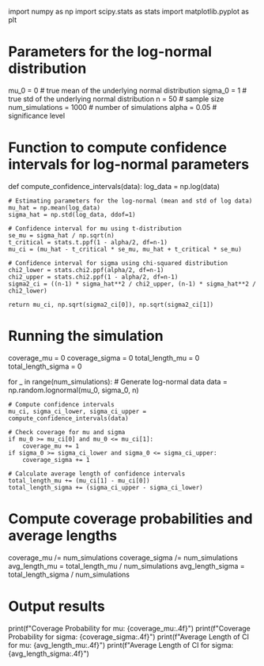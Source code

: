import numpy as np
import scipy.stats as stats
import matplotlib.pyplot as plt

# Parameters for the log-normal distribution
mu_0 = 0  # true mean of the underlying normal distribution
sigma_0 = 1  # true std of the underlying normal distribution
n = 50  # sample size
num_simulations = 1000  # number of simulations
alpha = 0.05  # significance level

# Function to compute confidence intervals for log-normal parameters
def compute_confidence_intervals(data):
    log_data = np.log(data)
    
    # Estimating parameters for the log-normal (mean and std of log data)
    mu_hat = np.mean(log_data)
    sigma_hat = np.std(log_data, ddof=1)
    
    # Confidence interval for mu using t-distribution
    se_mu = sigma_hat / np.sqrt(n)
    t_critical = stats.t.ppf(1 - alpha/2, df=n-1)
    mu_ci = (mu_hat - t_critical * se_mu, mu_hat + t_critical * se_mu)
    
    # Confidence interval for sigma using chi-squared distribution
    chi2_lower = stats.chi2.ppf(alpha/2, df=n-1)
    chi2_upper = stats.chi2.ppf(1 - alpha/2, df=n-1)
    sigma2_ci = ((n-1) * sigma_hat**2 / chi2_upper, (n-1) * sigma_hat**2 / chi2_lower)
    
    return mu_ci, np.sqrt(sigma2_ci[0]), np.sqrt(sigma2_ci[1])

# Running the simulation
coverage_mu = 0
coverage_sigma = 0
total_length_mu = 0
total_length_sigma = 0

for _ in range(num_simulations):
    # Generate log-normal data
    data = np.random.lognormal(mu_0, sigma_0, n)
    
    # Compute confidence intervals
    mu_ci, sigma_ci_lower, sigma_ci_upper = compute_confidence_intervals(data)
    
    # Check coverage for mu and sigma
    if mu_0 >= mu_ci[0] and mu_0 <= mu_ci[1]:
        coverage_mu += 1
    if sigma_0 >= sigma_ci_lower and sigma_0 <= sigma_ci_upper:
        coverage_sigma += 1
    
    # Calculate average length of confidence intervals
    total_length_mu += (mu_ci[1] - mu_ci[0])
    total_length_sigma += (sigma_ci_upper - sigma_ci_lower)

# Compute coverage probabilities and average lengths
coverage_mu /= num_simulations
coverage_sigma /= num_simulations
avg_length_mu = total_length_mu / num_simulations
avg_length_sigma = total_length_sigma / num_simulations

# Output results
print(f"Coverage Probability for mu: {coverage_mu:.4f}")
print(f"Coverage Probability for sigma: {coverage_sigma:.4f}")
print(f"Average Length of CI for mu: {avg_length_mu:.4f}")
print(f"Average Length of CI for sigma: {avg_length_sigma:.4f}")
